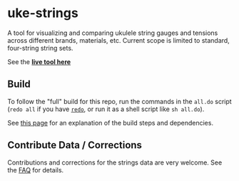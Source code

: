 
# uke-strings

A tool for visualizing and comparing ukulele string gauges and tensions across different brands, materials, etc. Current scope is limited to standard, four-string string sets.

See the [**live tool here**](https://tarokuriyama.com/ukestrings)


## Build

To follow the "full" build for this repo, run the commands in the `all.do` script (`redo all` if you have [`redo`](https://redo.readthedocs.io/en/latest/), or run it as a shell script like `sh all.do`).


See [this page](https://tkuriyama.github.io/general/2021/04/22/Building-Elm.html) for an explanation of the build steps and dependencies.


## Contribute Data / Corrections

Contributions and corrections for the strings data are very welcome. See the [FAQ](https://github.com/tkuriyama/uke-strings/blob/master/FAQ.md) for details.
